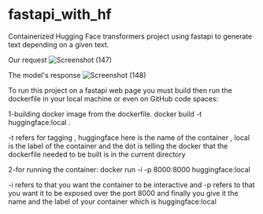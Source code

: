# fastapi_with_hf
Containerized Hugging Face transformers project using fastapi to generate text depending on a given text.

Our request
![Screenshot (147)](https://github.com/ahmedyasser-ai/fastapi_with_hf/assets/72948428/155523c1-de24-4023-92e5-9bebaf9f3ebf)

The model's response
![Screenshot (148)](https://github.com/ahmedyasser-ai/fastapi_with_hf/assets/72948428/69f1ada9-9f6c-4848-b7bf-61cbf530cd04)

To run this project on a fastapi web page you must build then run the dockerfile in your local machine or even on GitHub code spaces:

1-building docker image from the dockerfile.
docker build -t huggingface:local .

-t refers for tagging , huggingface here is the name of the container , local is the label of the container and the dot is telling the docker that the dockerfile needed to be built is in the current directory

2-for running the container:
docker run -i -p 8000:8000 huggingface:local

-i refers to that you want the container to be interactive and -p refers to that you want it to be exposed over the port 8000 and finally you give it the name and the label of your container which is huggingface:local
